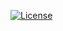 [![License](https://img.shields.io/badge/License-CERN--OHL--S--2.0-undefined.svg)](https://choosealicense.com/licenses/cern-ohl-s-2.0)